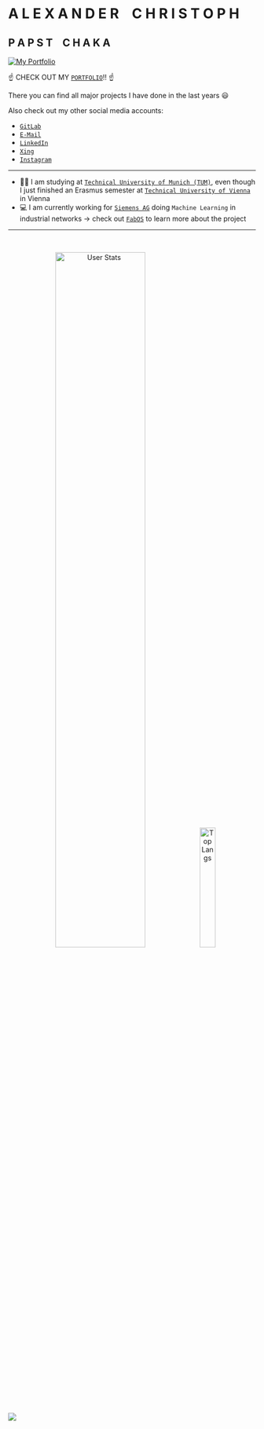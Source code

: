 # A L E X A N D E R &nbsp;&nbsp; C H R I S T O P H

## P A P S T &nbsp;&nbsp; C H A K A

<a href = "https://papstchaka.github.io/myportfolio/" target = "_blank" style="align : center; padding : 20px 0px 20px 0px;">
    <img src="assets/portfolio.gif" alt="My Portfolio"/>
</a>

:point_up: CHECK OUT MY [`PORTFOLIO`](https://papstchaka.github.io/myportfolio/)!! :point_up:

There you can find all major projects I have done in the last years :smiley:

Also check out my other social media accounts:

- [`GitLab`](https://gitlab.com/papstchaka)
- [`E-Mail`](mailto:alexander.christoph@tum.de)
- [`LinkedIn`](https://www.linkedin.com/in/alex-christoph/)
- [`Xing`](https://www.xing.com/profile/Alexander_Christoph10)
- [`Instagram`](https://z-p42.www.instagram.com/papstchaka/)

----

- :man_student: I am studying at [`Technical University of Munich (TUM)`](https://www.tum.de/en/), even though I just finished an Erasmus semester at [`Technical University of Vienna`](https://www.tuwien.at/en/) in Vienna
- :computer: I am currently working for [`Siemens AG`](https://www.siemens.com/global/en.html) doing `Machine Learning` in industrial networks &rightarrow; check out [`FabOS`](https://www.fab-os.org/) to learn more about the project

----

<br>
<p align="center">
  <img alt="User Stats" src="https://github-readme-stats.vercel.app/api?username=papstchaka&&show_icons=true&&theme=dark&&include_all_commits=true&&count_private=true" width="60.25%"/>
  <img alt="Top Langs" src="https://github-readme-stats.vercel.app/api/top-langs/?username=papstchaka&&theme=dark&&hide=jupyter%20notebook" width="25%"/>
</p>

![](https://komarev.com/ghpvc/?username=papstchaka&style=for-the-badge)


<!-- https://www.webfx.com/tools/emoji-cheat-sheet/ -->

